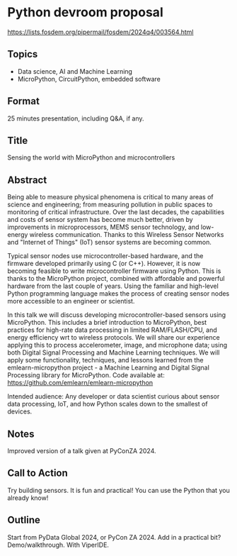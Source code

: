 
# Python devroom proposal
https://lists.fosdem.org/pipermail/fosdem/2024q4/003564.html

## Topics
* Data science, AI and Machine Learning
* MicroPython, CircuitPython, embedded software

## Format
25 minutes presentation, including Q&A, if any.

## Title
Sensing the world with MicroPython and microcontrollers

## Abstract

Being able to measure physical phenomena is critical to many areas of science and engineering; from measuring pollution in public spaces to monitoring of critical infrastructure. Over the last decades, the capabilities and costs of sensor system has become much better, driven by improvements in microprocessors, MEMS sensor technology, and low-energy wireless communication. Thanks to this Wireless Sensor Networks and "Internet of Things" (IoT) sensor systems are becoming common.

Typical sensor nodes use microcontroller-based hardware, and the firmware developed primarily using C (or C++). However, it is now becoming feasible to write microcontroller firmware using Python. This is thanks to the MicroPython project, combined with affordable and powerful hardware from the last couple of years. Using the familiar and high-level Python programming language makes the process of creating sensor nodes more accessible to an engineer or scientist.

In this talk we will discuss developing microcontroller-based sensors using MicroPython. This includes a brief introduction to MicroPython, best practices for high-rate data processing in limited RAM/FLASH/CPU, and energy efficiency wrt to wireless protocols.
We will share our experience applying this to process accelerometer, image, and microphone data; using both Digital Signal Processing and Machine Learning techniques. We will apply some functionality, techniques, and lessons learned from the emlearn-micropython project - a Machine Learning and Digital Signal Processing library for MicroPython. Code available at: https://github.com/emlearn/emlearn-micropython

Intended audience: Any developer or data scientist curious about sensor data processing, IoT, and how Python scales down to the smallest of devices.

## Notes
Improved version of a talk given at PyConZA 2024.

## Call to Action
Try building sensors. It is fun and practical!
You can use the Python that you already know!

## Outline

Start from PyData Global 2024, or PyCon ZA 2024.
Add in a practical bit? Demo/walkthrough. With ViperIDE.

